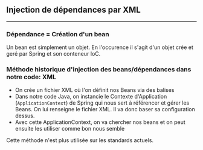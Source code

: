 ## Injection de dépendances par XML

---

### Dépendance = Création d'un bean

Un bean est simplement un objet. En l'occurence il s'agit d'un objet crée et geré par Spring et son conteneur IoC.


### Méthode historique d'injection des beans/dépendances dans notre code: XML

* On crée un fichier XML où l'on définit nos Beans via des balises
* Dans notre code Java, on instancie le Contexte d'Application (`ApplicationContext`) de Spring qui nous sert à référencer et gérer les Beans.
On lui renseigne le fichier XML. Il va donc baser sa configuration dessus.
* Avec cette ApplicationContext, on va chercher nos beans et on peut ensuite les utiliser comme bon nous semble


Cette méthode n'est plus utilisée sur les standards actuels.